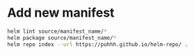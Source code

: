 # Add new manifest

```bash
helm lint source/manifest_name/*
helm package source/manifest_name/* 
helm repo index --url https://puhhh.github.io/helm-repo/ .
```